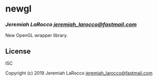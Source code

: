 # newgl
### _Jeremiah LaRocco <jeremiah_larocco@fastmail.com>_

New OpenGL wrapper library.

## License

ISC


Copyright (c) 2019 Jeremiah LaRocco <jeremiah_larocco@fastmail.com>


